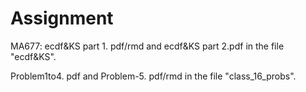 # Assignment

MA677:
ecdf&KS part 1. pdf/rmd and ecdf&KS part 2.pdf in the file "ecdf&KS".

Problem1to4. pdf and Problem-5. pdf/rmd in the file "class_16_probs".
